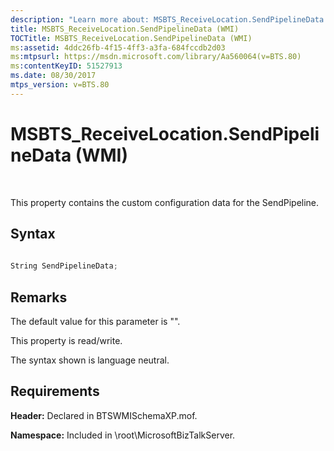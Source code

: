 ```yaml
---
description: "Learn more about: MSBTS_ReceiveLocation.SendPipelineData (WMI)"
title: MSBTS_ReceiveLocation.SendPipelineData (WMI)
TOCTitle: MSBTS_ReceiveLocation.SendPipelineData (WMI)
ms:assetid: 4ddc26fb-4f15-4ff3-a3fa-684fccdb2d03
ms:mtpsurl: https://msdn.microsoft.com/library/Aa560064(v=BTS.80)
ms:contentKeyID: 51527913
ms.date: 08/30/2017
mtps_version: v=BTS.80
---
```


# MSBTS\_ReceiveLocation.SendPipelineData (WMI)

 

This property contains the custom configuration data for the SendPipeline.

## Syntax

```C#
  
String SendPipelineData;  
```

## Remarks

The default value for this parameter is "".

This property is read/write.

The syntax shown is language neutral.

## Requirements

**Header:** Declared in BTSWMISchemaXP.mof.

**Namespace:** Included in \\root\\MicrosoftBizTalkServer.

